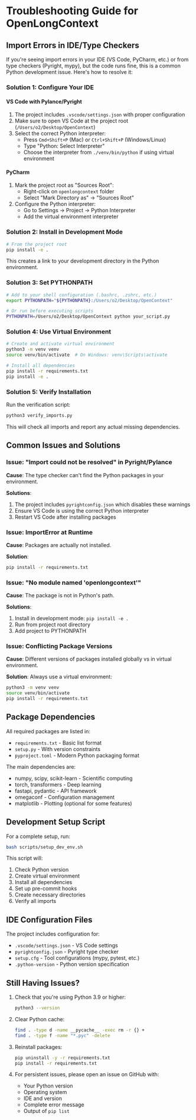 # Troubleshooting Guide for OpenLongContext

## Import Errors in IDE/Type Checkers

If you're seeing import errors in your IDE (VS Code, PyCharm, etc.) or from type checkers (Pyright, mypy), but the code runs fine, this is a common Python development issue. Here's how to resolve it:

### Solution 1: Configure Your IDE

#### VS Code with Pylance/Pyright

1. The project includes `.vscode/settings.json` with proper configuration
2. Make sure to open VS Code at the project root (`/Users/o2/Desktop/OpenContext`)
3. Select the correct Python interpreter:
   - Press `Cmd+Shift+P` (Mac) or `Ctrl+Shift+P` (Windows/Linux)
   - Type "Python: Select Interpreter"
   - Choose the interpreter from `./venv/bin/python` if using virtual environment

#### PyCharm

1. Mark the project root as "Sources Root":
   - Right-click on `openlongcontext` folder
   - Select "Mark Directory as" → "Sources Root"
2. Configure the Python interpreter:
   - Go to Settings → Project → Python Interpreter
   - Add the virtual environment interpreter

### Solution 2: Install in Development Mode

```bash
# From the project root
pip install -e .
```

This creates a link to your development directory in the Python environment.

### Solution 3: Set PYTHONPATH

```bash
# Add to your shell configuration (.bashrc, .zshrc, etc.)
export PYTHONPATH="${PYTHONPATH}:/Users/o2/Desktop/OpenContext"

# Or run before executing scripts
PYTHONPATH=/Users/o2/Desktop/OpenContext python your_script.py
```

### Solution 4: Use Virtual Environment

```bash
# Create and activate virtual environment
python3 -m venv venv
source venv/bin/activate  # On Windows: venv\Scripts\activate

# Install all dependencies
pip install -r requirements.txt
pip install -e .
```

### Solution 5: Verify Installation

Run the verification script:

```bash
python3 verify_imports.py
```

This will check all imports and report any actual missing dependencies.

## Common Issues and Solutions

### Issue: "Import could not be resolved" in Pyright/Pylance

**Cause**: The type checker can't find the Python packages in your environment.

**Solutions**:
1. The project includes `pyrightconfig.json` which disables these warnings
2. Ensure VS Code is using the correct Python interpreter
3. Restart VS Code after installing packages

### Issue: ImportError at Runtime

**Cause**: Packages are actually not installed.

**Solution**:
```bash
pip install -r requirements.txt
```

### Issue: "No module named 'openlongcontext'"

**Cause**: The package is not in Python's path.

**Solutions**:
1. Install in development mode: `pip install -e .`
2. Run from project root directory
3. Add project to PYTHONPATH

### Issue: Conflicting Package Versions

**Cause**: Different versions of packages installed globally vs in virtual environment.

**Solution**:
Always use a virtual environment:
```bash
python3 -m venv venv
source venv/bin/activate
pip install -r requirements.txt
```

## Package Dependencies

All required packages are listed in:
- `requirements.txt` - Basic list format
- `setup.py` - With version constraints
- `pyproject.toml` - Modern Python packaging format

The main dependencies are:
- numpy, scipy, scikit-learn - Scientific computing
- torch, transformers - Deep learning
- fastapi, pydantic - API framework
- omegaconf - Configuration management
- matplotlib - Plotting (optional for some features)

## Development Setup Script

For a complete setup, run:

```bash
bash scripts/setup_dev_env.sh
```

This script will:
1. Check Python version
2. Create virtual environment
3. Install all dependencies
4. Set up pre-commit hooks
5. Create necessary directories
6. Verify all imports

## IDE Configuration Files

The project includes configuration for:
- `.vscode/settings.json` - VS Code settings
- `pyrightconfig.json` - Pyright type checker
- `setup.cfg` - Tool configurations (mypy, pytest, etc.)
- `.python-version` - Python version specification

## Still Having Issues?

1. Check that you're using Python 3.9 or higher:
   ```bash
   python3 --version
   ```

2. Clear Python cache:
   ```bash
   find . -type d -name __pycache__ -exec rm -r {} +
   find . -type f -name "*.pyc" -delete
   ```

3. Reinstall packages:
   ```bash
   pip uninstall -y -r requirements.txt
   pip install -r requirements.txt
   ```

4. For persistent issues, please open an issue on GitHub with:
   - Your Python version
   - Operating system
   - IDE and version
   - Complete error message
   - Output of `pip list`